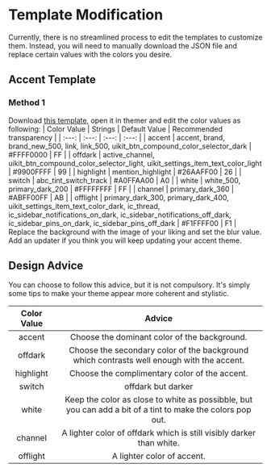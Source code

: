 # Template Modification 
Currently, there is no streamlined process to edit the templates to customize them. Instead, you will need to manually download the JSON file and replace certain values with the colors you desire.

## Accent Template 
### Method 1
Download [this template](https://raw.githubusercontent.com/RhyMegu/YetAnotherBackgroundTheme/main/Templates/YABTAccentPremadeTemplate.json), open it in themer and edit the color values as following:
| Color Value | Strings | Default Value | Recommended transparency |
| :---: | :---: | :---: | :---: |
| accent | accent, brand, brand_new_500, link, link_500, uikit_btn_compound_color_selector_dark | #FFFF0000 | FF |
| offdark | active_channel, uikit_btn_compound_color_selector_light, uikit_settings_item_text_color_light | #9900FFFF | 99 |
| highlight | mention_highlight | #26AAFF00 | 26 |
| switch | abc_tint_switch_track | #A0FFAA00 | A0 |
| white | white_500, primary_dark_200 | #FFFFFFFF | FF |
| channel | primary_dark_360 | #ABFF00FF | AB |
| offlight | primary_dark_300, primary_dark_400, uikit_settings_item_text_color_dark, ic_thread, ic_sidebar_notifications_on_dark, ic_sidebar_notifications_off_dark, ic_sidebar_pins_on_dark, ic_sidebar_pins_off_dark | #F1FFFF00 | F1 |
Replace the background with the image of your liking and set the blur value.
Add an updater if you think you will keep updating your accent theme.

## Design Advice 
You can choose to follow this advice, but it is not compulsory. It's simply some tips to make your theme appear more coherent and stylistic.

| Color Value | Advice |
| :---: | :---: |
| accent | Choose the dominant color of the background. |
| offdark | Choose the secondary color of the background which contrasts well enough with the accent. |
| highlight | Choose the complimentary color of the accent. |
| switch | offdark but darker |
| white | Keep the color as close to white as possibble, but you can add a bit of a tint to make the colors pop out. |
| channel | A lighter color of offdark which is still visibly darker than white. |
| offlight | A lighter color of accent. |

